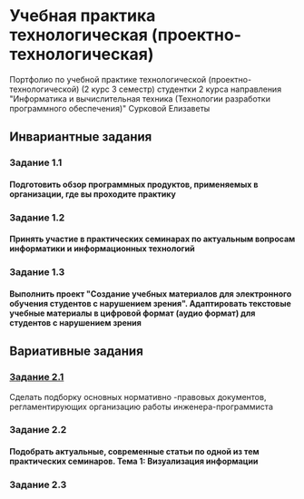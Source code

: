 # Учебная практика технологическая (проектно-технологическая) 
Портфолио по учебной практике технологической (проектно-технологической) (2 курс 3 семестр) студентки 2 курса направления "Информатика и вычислительная техника (Технологии разработки программного обеспечения)" Сурковой Елизаветы

## Инвариантные задания

### Задание 1.1
#### Подготовить  обзор программных продуктов, применяемых в организации, где вы проходите практику

### Задание 1.2
#### Принять участие в практических семинарах по актуальным вопросам информатики и информационных технологий

### Задание 1.3
#### Выполнить проект "Создание учебных материалов для электронного обучения студентов с нарушением зрения". Адаптировать текстовые учебные материалы в цифровой формат (аудио формат) для студентов с нарушением зрения

## Вариативные задания

### [Задание 2.1](https://github.com/surkovaes/practice-3-semester/blob/master/%D0%97%D0%B0%D0%B4%D0%B0%D0%BD%D0%B8%D0%B5%202.1.pdf)
Сделать подборку основных нормативно -правовых документов, регламентирующих организацию работы инженера-программиста


### Задание 2.2
#### Подобрать актуальные, современные статьи по одной из тем практических семинаров. Тема 1: Визуализация информации

### Задание 2.3
#### 
